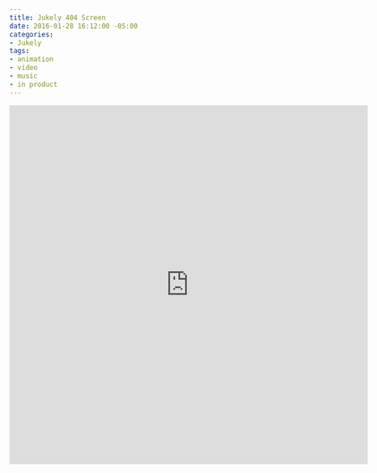 ```yaml
---
title: Jukely 404 Screen
date: 2016-01-28 16:12:00 -05:00
categories:
- Jukely
tags:
- animation
- video
- music
- in product
---
```


<div class="video-widescreen">
	<iframe src="https://player.vimeo.com/video/253151811" width="640" height="640" frameborder="0" webkitallowfullscreen mozallowfullscreen allowfullscreen></iframe>
</div>